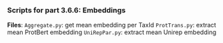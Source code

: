 ### Scripts for part 3.6.6: Embeddings
**Files**:
`Aggregate.py`: get mean embedding per TaxId
`ProtTrans.py`: extract mean ProtBert embedding
`UniRepPar.py`: extract mean Unirep embedding


